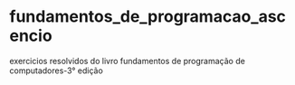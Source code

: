 # fundamentos_de_programacao_ascencio
 exercicios resolvidos do livro fundamentos de programação de computadores-3° edição
